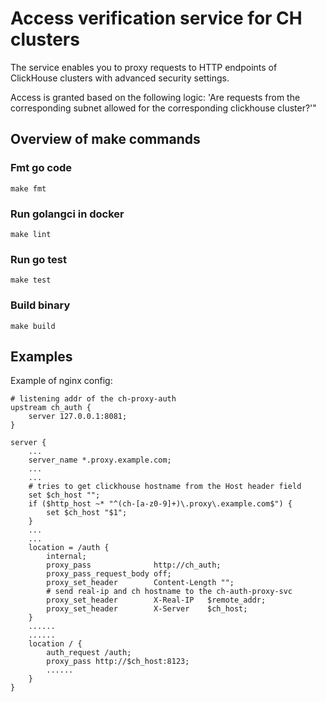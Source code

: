 # Access verification service for CH clusters

The service enables you to proxy requests to HTTP endpoints of ClickHouse clusters
with advanced security settings.

Access is granted based on the following logic: 'Are requests from the
corresponding subnet allowed for the corresponding clickhouse cluster?'"

## Overview of make commands

### Fmt go code

```make
make fmt
```

### Run golangci in docker

```make
make lint
```

### Run go test

```make
make test
```

### Build binary

```make
make build
```

## Examples

Example of nginx config:

```nginx
# listening addr of the ch-proxy-auth
upstream ch_auth {
    server 127.0.0.1:8081;
}

server {
    ...
    server_name *.proxy.example.com;
    ...
    ...
    # tries to get clickhouse hostname from the Host header field
    set $ch_host "";
    if ($http_host ~* "^(ch-[a-z0-9]+)\.proxy\.example.com$") {
        set $ch_host "$1";
    }
    ...
    ...
    location = /auth {
        internal;
        proxy_pass              http://ch_auth;
        proxy_pass_request_body off;
        proxy_set_header        Content-Length "";
        # send real-ip and ch hostname to the ch-auth-proxy-svc
        proxy_set_header        X-Real-IP   $remote_addr;
        proxy_set_header        X-Server    $ch_host;
    }
    ......
    ......
    location / {
        auth_request /auth;
        proxy_pass http://$ch_host:8123;
        ......
    }
}
```
